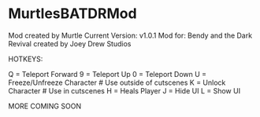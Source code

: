 # MurtlesBATDRMod

Mod created by Murtle
Current Version: v1.0.1
Mod for: Bendy and the Dark Revival created by Joey Drew Studios

HOTKEYS:

Q = Teleport Forward
9 = Teleport Up
0 = Teleport Down
U = Freeze/Unfreeze Character # Use outside of cutscenes
K = Unlock Character # Use in cutscenes
H = Heals Player
J = Hide UI
L = Show UI

MORE COMING SOON
